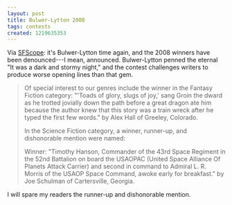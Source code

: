 ```yaml
---
layout: post
title: Bulwer-Lytton 2008
tags: contests
created: 1219635353
---
```

Via [SFScope](http://sfscope.com/2008/08/bulwerlytton-contest-honors-th.html):  it's Bulwer-Lytton time again, and the 2008 winners have been denounced---I mean, announced.  Bulwer-Lytton penned the eternal "It was a dark and stormy night," and the contest challenges writers to produce worse opening lines than that gem.

> Of special interest to our genres include the winner in the Fantasy Fiction category: "'Toads of glory, slugs of joy,' sang Groin the dward as he trotted jovially down the path before a great dragon ate him because the author knew that this story was a train wreck after he typed the first few words." by Alex Hall of Greeley, Colorado.
>
> In the Science Fiction category, a winner, runner-up, and dishonorable mention were named:
>
>Winner: "Timothy Hanson, Commander of the 43rd Space Regiment in the 52nd Battalion on board the USAOPAC (United Space Alliance Of Planets Attack Carrier) and second in command to Admiral L. R. Morris of the USAOP Space Command, awoke early for breakfast." by Joe Schulman of Cartersville, Georgia.

I will spare my readers the runner-up and dishonorable mention.
